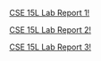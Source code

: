 [CSE 15L Lab Report 1!](https://ruthvics.github.io/cse15l-lab-reports/lab-report-1-week-2.html)


[CSE 15L Lab Report 2!](https://ruthvics.github.io/cse15l-lab-reports/lab-report-2-week-4.html)

[CSE 15L Lab Report 3!](https://ruthvics.github.io/cse15l-lab-reports/lab-report-3-week-6.html)